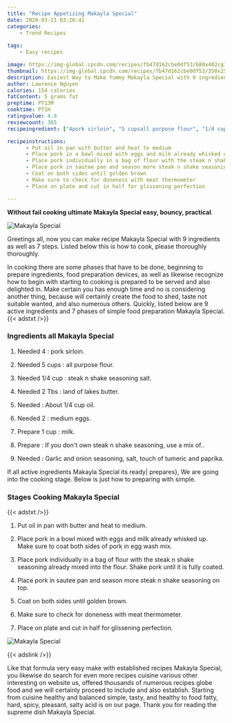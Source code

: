```yaml
---
title: "Recipe Appetizing Makayla Special"
date: 2020-03-21 03:26:41
categories:
    - Trend Recipes
    
tags:
    - Easy recipes

image: https://img-global.cpcdn.com/recipes/fb47d162cbe0df53/680x482cq70/makayla-special-recipe-main-photo.jpg
thumbnail: https://img-global.cpcdn.com/recipes/fb47d162cbe0df53/350x250cq70/makayla-special-recipe-main-photo.jpg
description: Easiest Way to Make Yummy Makayla Special with 9 ingredients and 7 stages of easy cooking.
author: Lawrence Nguyen
calories: 154 calories
fatContent: 5 grams fat
preptime: PT13M
cooktime: PT1H
ratingvalue: 4.9
reviewcount: 365
recipeingredient: ["4pork sirloin", "5 cupsall purpose flour", "1/4 cupsteak n shake seasoning salt", "2 Tbsland of lakes butter", "About 14 cup oil", "2medium eggs", "1 cupmilk", "If you dont own steak n shake seasoning use a mix of", "Garlic and onion seasoning salt touch of tumeric and paprika"]

recipeinstructions: 
      - Put oil in pan with butter and heat to medium 
      - Place pork in a bowl mixed with eggs and milk already whisked up Make sure to coat both sides of pork in egg wash mix 
      - Place pork individually in a bag of flour with the steak n shake seasoning already mixed into the flour Shake pork until it is fully coated 
      - Place pork in sautee pan and season more steak n shake seasoning on top 
      - Coat on both sides until golden brown 
      - Make sure to check for doneness with meat thermometer 
      - Place on plate and cut in half for glissening perfection

---
```




**Without fail cooking ultimate Makayla Special easy, bouncy, practical**. 


![Makayla Special](https://img-global.cpcdn.com/recipes/fb47d162cbe0df53/680x482cq70/makayla-special-recipe-main-photo.jpg "Makayla Special")




Greetings all, now you can make recipe Makayla Special with 9 ingredients as well as 7 steps. Listed below this is how to cook, please thoroughly thoroughly.

In cooking there are some phases that have to be done, beginning to prepare ingredients, food preparation devices, as well as likewise recognize how to begin with starting to cooking is prepared to be served and also delighted in. Make certain you has enough time and no is considering another thing, because will certainly create the food to shed, taste not suitable wanted, and also numerous others. Quickly, listed below are 9 active ingredients and 7 phases of simple food preparation Makayla Special.
{{< adstxt />}}

### Ingredients all Makayla Special


1. Needed 4 : pork sirloin.

1. Needed 5 cups : all purpose flour.

1. Needed 1/4 cup : steak n shake seasoning salt.

1. Needed 2 Tbs : land of lakes butter.

1. Needed  : About 1/4 cup oil.

1. Needed 2 : medium eggs.

1. Prepare 1 cup : milk.

1. Prepare  : If you don&#39;t own steak n shake seasoning, use a mix of..

1. Needed  : Garlic and onion seasoning, salt, touch of tumeric and paprika.



If all active ingredients Makayla Special its ready| prepares}, We are going into the cooking stage. Below is just how to preparing with simple.

### Stages Cooking Makayla Special

{{< adstxt />}}


1. Put oil in pan with butter and heat to medium.



1. Place pork in a bowl mixed with eggs and milk already whisked up. Make sure to coat both sides of pork in egg wash mix.



1. Place pork individually in a bag of flour with the steak n shake seasoning already mixed into the flour. Shake pork until it is fully coated.



1. Place pork in sautee pan and season more steak n shake seasoning on top.



1. Coat on both sides until golden brown.



1. Make sure to check for doneness with meat thermometer.



1. Place on plate and cut in half for glissening perfection.



![Makayla Special](https://img-global.cpcdn.com/steps/cfd70e3e39c88f6a/160x128cq70/makayla-special-recipe-step-7-photo.jpg" "Makayla Special")





{{< adslink />}}

Like that formula very easy make with established recipes Makayla Special, you likewise do search for even more recipes cuisine various other interesting on website us, offered thousands of numerous recipes globe food and we will certainly proceed to include and also establish. Starting from cuisine healthy and balanced simple, tasty, and healthy to food fatty, hard, spicy, pleasant, salty acid is on our page. Thank you for reading the supreme dish Makayla Special.
